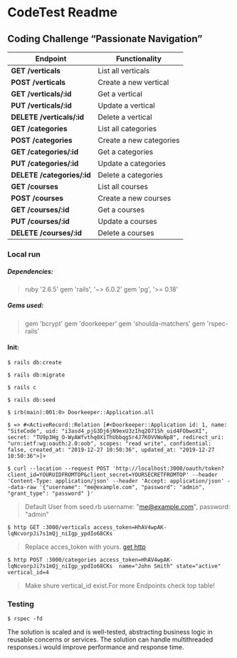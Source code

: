 # CodeTest Readme
## Coding Challenge “Passionate Navigation”

| Endpoint | Functionality |
| --- | --- |
| **GET /verticals** | List all verticals |
| **POST /verticals** | Create a new vertical |
| **GET /verticals/:id** | 	Get a vertical |
| **PUT /verticals/:id** | 	Update a vertical |
| **DELETE /verticals/:id** | 	Delete a vertical |
| **GET /categories** | List all categories |
| **POST /categories** | Create a new categories |
| **GET /categories/:id** | 	Get a categories |
| **PUT /categories/:id** | 	Update a categories |
| **DELETE /categories/:id** | 	Delete a categories |
| **GET /courses** | List all courses |
| **POST /courses** | Create a new courses |
| **GET /courses/:id** | 	Get a courses |
| **PUT /courses/:id** | 	Update a courses |
| **DELETE /courses/:id** | 	Delete a courses |

### Local run
##### Dependencies:
>ruby '2.6.5'
>gem 'rails', '~> 6.0.2'
>gem 'pg', '>= 0.18'
##### Gems used:
>gem 'bcrypt'
>gem 'doorkeeper'
>gem 'shoulda-matchers'
>gem 'rspec-rails'

#### Init:
```shell
$ rails db:create
```
```shell
$ rails db:migrate
```
```shell
$ rails c
```
```shell
$ rails db:seed
```
```shell
$ irb(main):001:0> Doorkeeper::Application.all
```
```shell
$ => #<ActiveRecord::Relation [#<Doorkeeper::Application id: 1, name: "SiteCode", uid: "i3asd4_pjG3Dj6jN9exU3zIhq2O71Sh_uid4FObwoXI", secret: "TU9p3Hg_O-WyAWfvthq0XiThUbbqgSr4J7KOVVWoNp8", redirect_uri: "urn:ietf:wg:oauth:2.0:oob", scopes: "read write", confidential: false, created_at: "2019-12-27 10:50:36", updated_at: "2019-12-27 10:50:36">]>
```
```shell
$ curl --location --request POST 'http://localhost:3000/oauth/token?client_id=YOURUIDFROMTOP&client_secret=YOURSECRETFROMTOP' --header 'Content-Type: application/json' --header 'Accept: application/json' --data-raw '{"username": "me@example.com", "password": "admin", "grant_type": "password" }'
```
>Default User from seed.rb username: "me@example.com", password: "admin"
```shell
$ http GET :3000/verticals access_token=HhAV4wpAK-lqNcvorpJi7s1mQj_niIgp_ypdIo68CKs
```
>Replace acces_token with yours. [get http](https://httpie.org/)

```shell
$ http POST :3000/categories access_token=HhAV4wpAK-lqNcvorpJi7s1mQj_niIgp_ypdIo68CKs  name="John Smith" state="active" vertical_id=4
```
>Make shure vertical_id exist.For more Endpoints check top table!

### Testing

```shell
$ rspec -fd
```
The solution is scaled and is well-tested, abstracting business logic in reusable concerns or services. The solution can handle multithreaded responses.i would improve performance and response time.
